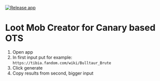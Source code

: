 [![Release app](https://github.com/rafalolszewski94/loot-mob-creator/actions/workflows/build.yml/badge.svg?branch=master)](https://github.com/rafalolszewski94/loot-mob-creator/actions/workflows/build.yml)

# Loot Mob Creator for Canary based OTS

1. Open app
2. In first input put for example: `https://tibia.fandom.com/wiki/Bulltaur_Brute`
3. Click generate
4. Copy results from second, bigger input
